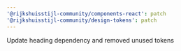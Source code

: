 ```yaml
---
'@rijkshuisstijl-community/components-react': patch
'@rijkshuisstijl-community/design-tokens': patch
---
```


Update heading dependency and removed unused tokens
